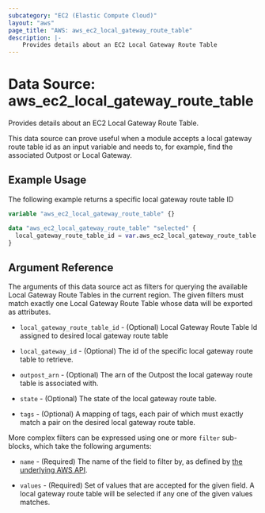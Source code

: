 ```yaml
---
subcategory: "EC2 (Elastic Compute Cloud)"
layout: "aws"
page_title: "AWS: aws_ec2_local_gateway_route_table"
description: |-
    Provides details about an EC2 Local Gateway Route Table
---
```


# Data Source: aws_ec2_local_gateway_route_table

Provides details about an EC2 Local Gateway Route Table.

This data source can prove useful when a module accepts a local gateway route table id as
an input variable and needs to, for example, find the associated Outpost or Local Gateway.

## Example Usage

The following example returns a specific local gateway route table ID

```terraform
variable "aws_ec2_local_gateway_route_table" {}

data "aws_ec2_local_gateway_route_table" "selected" {
  local_gateway_route_table_id = var.aws_ec2_local_gateway_route_table
}
```

## Argument Reference

The arguments of this data source act as filters for querying the available
Local Gateway Route Tables in the current region. The given filters must match exactly one
Local Gateway Route Table whose data will be exported as attributes.

* `local_gateway_route_table_id` - (Optional) Local Gateway Route Table Id assigned to desired local gateway route table

* `local_gateway_id` - (Optional) The id of the specific local gateway route table to retrieve.

* `outpost_arn` - (Optional) The arn of the Outpost the local gateway route table is associated with.

* `state` - (Optional) The state of the local gateway route table.

* `tags` - (Optional) A mapping of tags, each pair of which must exactly match
  a pair on the desired local gateway route table.

More complex filters can be expressed using one or more `filter` sub-blocks,
which take the following arguments:

* `name` - (Required) The name of the field to filter by, as defined by
  [the underlying AWS API](https://docs.aws.amazon.com/AWSEC2/latest/APIReference/API_DescribeLocalGatewayRouteTables.html).

* `values` - (Required) Set of values that are accepted for the given field.
  A local gateway route table will be selected if any one of the given values matches.
